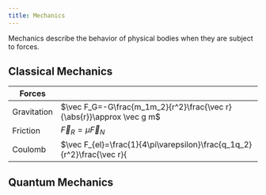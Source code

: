```yaml
---
title: Mechanics
---
```


Mechanics describe the behavior of physical bodies when they are subject to forces.


## Classical Mechanics


| Forces | |
|-----|----|
| Gravitation | $\vec F_G=-G\frac{m_1m_2}{r^2}\frac{\vec r}{\abs{r}}\approx \vec g m$ |
| Friction | $\vec F_R=\mu \vec F_N$ |
| Coulomb | $\vec F_{el}=\frac{1}{4\pi\varepsilon}\frac{q_1q_2}{r^2}\frac{\vec r}{|r|}$ |


<!-- Zentripetalkraft: & \vec F_{Z}=-m\frac{v^2}{r}\frac{\vec r}{|r|}=-m\omega^2r\frac{\vec r}{|r|}   \
 -->

## Quantum Mechanics

